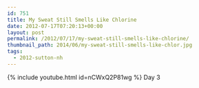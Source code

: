 ```yaml
---
id: 751
title: My Sweat Still Smells Like Chlorine
date: 2012-07-17T07:20:13+00:00
layout: post
permalink: /2012/07/17/my-sweat-still-smells-like-chlorine/
thumbnail_path: 2014/06/my-sweat-still-smells-like-chlor.jpg
tags:
  - 2012-sutton-nh
---
```

{% include youtube.html id=nCWxQ2P81wg %}
Day 3